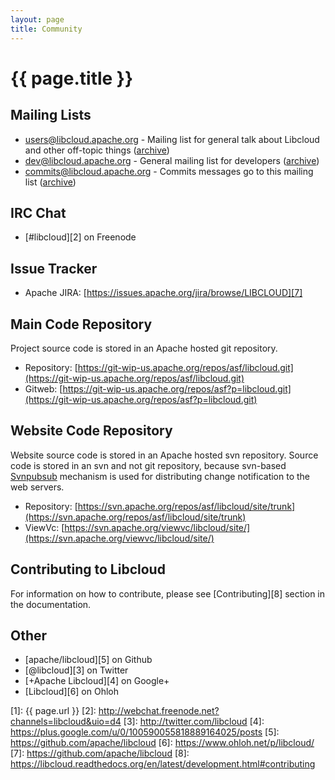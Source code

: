 ```yaml
---
layout: page
title: Community
---
```


# {{ page.title }}

<a name="mailing-lists"><h2 class="anchor">Mailing Lists</h2></a>

* [users@libcloud.apache.org](mailto:users-subscribe@libcloud.apache.org) - Mailing list for general talk about Libcloud and other off-topic things ([archive](http://mail-archives.apache.org/mod_mbox/libcloud-users/))
* [dev@libcloud.apache.org](mailto:dev-subscribe@libcloud.apache.org) - General mailing list for developers ([archive](http://mail-archives.apache.org/mod_mbox/libcloud-dev/))
* [commits@libcloud.apache.org](mailto:commits-subscribe@libcloud.apache.org) - Commits messages go to this mailing list ([archive](http://mail-archives.apache.org/mod_mbox/libcloud-commits/))

<a name="irc-chat"><h2 class="anchor">IRC Chat</h2></a>

* [#libcloud][2] on Freenode

<a name="issue-tracker"><h2 class="anchor">Issue Tracker</h2></a>

* Apache JIRA: [https://issues.apache.org/jira/browse/LIBCLOUD][7]

<a name="code-repository"><h2 class="anchor">Main Code Repository</h2></a>

Project source code is stored in an Apache hosted git repository.

* Repository: [https://git-wip-us.apache.org/repos/asf/libcloud.git](https://git-wip-us.apache.org/repos/asf/libcloud.git)
* Gitweb: [https://git-wip-us.apache.org/repos/asf?p=libcloud.git](https://git-wip-us.apache.org/repos/asf?p=libcloud.git)

<a name="website-repository"><h2 class="anchor">Website Code Repository</h2></a>

Website source code is stored in an Apache hosted svn repository. Source code
is stored in an svn and not git repository, because svn-based
[Svnpubsub](https://www.apache.org/dev/cms.html#svnpubsub) mechanism is used
for distributing change notification to the web servers.

* Repository: [https://svn.apache.org/repos/asf/libcloud/site/trunk](https://svn.apache.org/repos/asf/libcloud/site/trunk)
* ViewVc: [https://svn.apache.org/viewvc/libcloud/site/](https://svn.apache.org/viewvc/libcloud/site/)

<a name="contributing"><h2 class="anchor">Contributing to Libcloud</h2></a>

For information on how to contribute, please see [Contributing][8] section in
the documentation.

<a name="other"><h2 class="anchor">Other</h2></a>

* [apache/libcloud][5] on Github
* [@libcloud][3] on Twitter
* [+Apache Libcloud][4] on Google+
* [Libcloud][6] on Ohloh

[1]: {{ page.url }}
[2]: http://webchat.freenode.net?channels=libcloud&uio=d4
[3]: http://twitter.com/libcloud
[4]: https://plus.google.com/u/0/100590055818889164025/posts
[5]: https://github.com/apache/libcloud
[6]: https://www.ohloh.net/p/libcloud/
[7]: https://github.com/apache/libcloud
[8]: https://libcloud.readthedocs.org/en/latest/development.html#contributing
